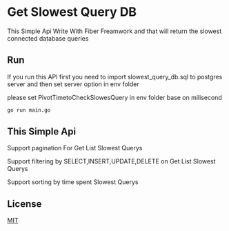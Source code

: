 # Get Slowest Query DB

This Simple Api Write With Fiber Freamwork and that will return the slowest connected database queries

## Run

If you run this API first you need to import slowest_query_db.sql to postgres server and then set server option in env folder

please set PivotTimetoCheckSlowesQuery in env folder base on milisecond

```bash
go run main.go
```

## This Simple Api

Support pagination For Get List Slowest Querys

Support filtering by SELECT,INSERT,UPDATE,DELETE on Get List Slowest Querys

Support sorting by time spent Slowest Querys

## License

[MIT](https://choosealicense.com/licenses/mit/)
